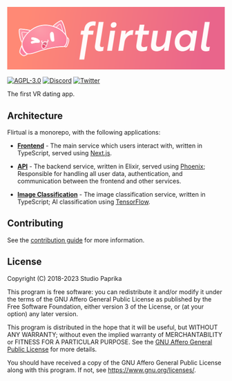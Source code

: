 [![Flirtual](apps/frontend/public/images/brand/gradient.svg)](https://flirtu.al)

[![AGPL-3.0](https://img.shields.io/github/license/flirtual/flirtual?color=663366&label=%C2%A9%202018-2023%20Studio%20Paprika&logo=gnu)](LICENSE)
[![Discord](https://img.shields.io/discord/455219574036496404?color=5865f2&label=Discord&logo=discord&logoColor=5865f2&style=flat)](https://discord.gg/flirtual)
[![Twitter](https://img.shields.io/static/v1?color=1da1f2&label=Twitter&message=%40getflirtual&logo=twitter&style=flat)](https://twitter.com/getflirtual)

The first VR dating app.

## Architecture
Flirtual is a monorepo, with the following applications:

* [**Frontend**](/apps/frontend/) - The main service which users interact with, written in TypeScript, served using [Next.js](https://nextjs.org/).

* [**API**](/apps/api/) - The backend service, written in Elixir, served using [Phoenix](https://phoenixframework.org/); Responsible for handling all user data, authentication, and communication between the frontend and other services.

* [**Image Classification**](/apps/image-classification/) - The image classification service, written in TypeScript; AI classification using [TensorFlow](https://www.tensorflow.org).

## Contributing
See the [contribution guide](/.github/CONTRIBUTING.md) for more information.

## License
Copyright (C) 2018-2023 Studio Paprika

This program is free software: you can redistribute it and/or modify
it under the terms of the GNU Affero General Public License as published
by the Free Software Foundation, either version 3 of the License, or
(at your option) any later version.

This program is distributed in the hope that it will be useful,
but WITHOUT ANY WARRANTY; without even the implied warranty of
MERCHANTABILITY or FITNESS FOR A PARTICULAR PURPOSE. See the
[GNU Affero General Public License](/LICENSE) for more details.

You should have received a copy of the GNU Affero General Public License
along with this program. If not, see <https://www.gnu.org/licenses/>.
